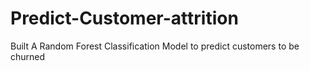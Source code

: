 # Predict-Customer-attrition
Built A Random Forest Classification Model to predict customers to be churned

